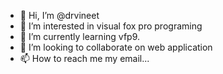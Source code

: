 - 👋 Hi, I’m @drvineet
- 👀 I’m interested in visual fox pro programing
- 🌱 I’m currently learning vfp9.
- 💞️ I’m looking to collaborate on web application
- 📫 How to reach me my email...

<!---
drvineet/drvineet is a ✨ special ✨ repository because its `README.md` (this file) appears on your GitHub profile.
You can click the Preview link to take a look at your changes.
--->
